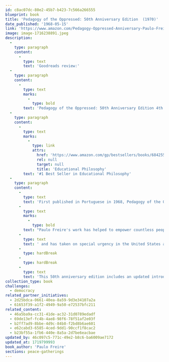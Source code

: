 ```yaml
---
id: c8ac07dc-80e2-45b7-b423-7c566a266555
blueprint: book
title: 'Pedagogy of the Oppressed: 50th Anniversary Edition  (1970)'
date_published: '1968-05-15'
link: 'https://www.amazon.com/Pedagogy-Oppressed-Anniversary-Paulo-Freire-dp-1501314130/dp/1501314130/ref=dp_ob_title_bk'
image: image-1716238891.jpeg
description:
  -
    type: paragraph
    content:
      -
        type: text
        text: 'Goodreads review:'
  -
    type: paragraph
    content:
      -
        type: text
        marks:
          -
            type: bold
        text: 'Pedagogy of the Oppressed: 50th Anniversary Edition 4th Edition'
  -
    type: paragraph
    content:
      -
        type: text
        marks:
          -
            type: link
            attrs:
              href: 'https://www.amazon.com/gp/bestsellers/books/684255011/ref=zg_b_bs_684255011_1'
              rel: null
              target: null
              title: 'Educational Philosophy'
        text: '#1 Best Seller in Educational Philosophy'
  -
    type: paragraph
    content:
      -
        type: text
        text: 'First published in Portuguese in 1968, Pedagogy of the Oppressed was translated and published in English in 1970. '
      -
        type: text
        marks:
          -
            type: bold
        text: "Paulo Freire's work has helped to empower countless people throughout the world"
      -
        type: text
        text: ' and has taken on special urgency in the United States and Western Europe, where the creation of a permanent underclass among the underprivileged and minorities in cities and urban centers is ongoing.'
      -
        type: hardBreak
      -
        type: hardBreak
      -
        type: text
        text: 'This 50th anniversary edition includes an updated introduction by Donaldo Macedo, a new afterword by Ira Shor and interviews with Marina Aparicio Barberán, Noam Chomsky, Ramón Flecha, Gustavo Fischman, Ronald David Glass, Valerie Kinloch, Peter Mayo, Peter McLaren and Margo Okazawa-Rey to inspire a new generation of educators, students, and general readers for years to come.'
collection_type: book
challenges:
  - democracy
related_partner_initiatives:
  - 2d25bdca-0661-40ea-8a59-9d3e34107a2a
  - 61653f39-a1f2-4949-9a50-e72537bfc211
related_content:
  - 46a5ba9a-cc31-41de-ac32-31d0789edadf
  - 69de13ef-fc4b-4ae8-98f6-78f51af2e03f
  - b2ff7ad9-8bbe-4d9c-84b8-f2bd8b6ae601
  - e62cabd3-6585-4ced-9dd1-90ccf1f8cac2
  - b23bf55a-1fb6-440e-8a5a-2d7be6eacbae
updated_by: 46c097c5-771c-49e2-b8c6-ba6009ae7172
updated_at: 1719799993
book_author: 'Paulo Freire'
sections: peace-gatherings
---
```

